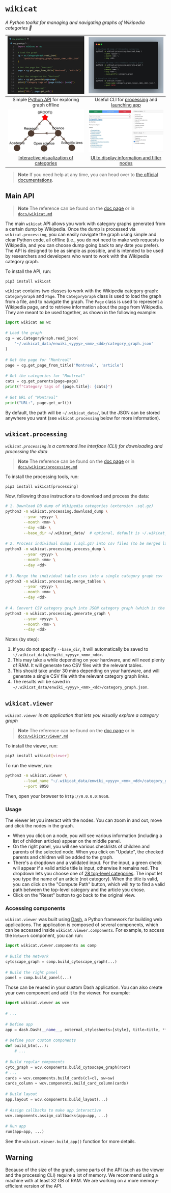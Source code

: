 # `wikicat`

*A Python toolkit for managing and navigating graphs of Wikipedia categories 🔖*

| ![API Sample](assets/api.jpg) | ![CLI Sample](assets/cli.jpg) |
|:---:|:---:|
| Simple [Python API](#main-api) for exploring graph offline | Useful CLI for [processing](#wikicatprocessing) and [launching app](#wikicatviewer) |
| ![Interactive network](assets/interactive_network.jpg) | ![panels in the user interface](assets/ui.jpg) |
| [Interactive visualization of categories](#wikicatviewer) | [UI to display information and filter nodes](#usage) |

> **Note** If you need help at any time, you can head over to [the official documentations](https://xhluca.github.io/wikicat/).

## Main API

> **Note** The reference can be found on the [doc page](https://xhluca.github.io/wikicat/wikicat) or in [`docs/wikicat.md`](docs/wikicat.md)

The main `wikicat` API allows you work with category graphs generated from a certain dump by Wikipedia. Once the dump is processed via `wikicat.processing`, you can easily navigate the graph using simple and clear Python code, all offline (i.e., you do not need to make web requests to Wikipedia, and you can choose dump going back to any date you prefer). The API is designed to be as simple as possible, and is intended to be used by researchers and developers who want to work with the Wikipedia category graph.

To install the API, run:

```
pip3 install wikicat
```

`wikicat` contains two classes to work with the Wikipedia category graph: `CategoryGraph` and `Page`. The `CategoryGraph` class is used to load the graph from a file, and to navigate the graph. The `Page` class is used to represent a Wikipedia page, and to retrieve information about the page from Wikipedia. They are meant to be used together, as shown in the following example:

```python
import wikicat as wc

# Load the graph
cg = wc.CategoryGraph.read_json(
    '~/.wikicat_data/enwiki_<yyyy>_<mm>_<dd>/category_graph.json'
)

# Get the page for "Montreal"
page = cg.get_page_from_title('Montreal', 'article')

# Get the categories for "Montreal"
cats = cg.get_parents(page=page)
print(f"Category tags of {page.title}: {cats}")

# Get URL of "Montreal"
print("URL:", page.get_url())
```

By default, the path will be `~/.wikicat_data/`, but the JSON can be stored anywhere you want (see `wikicat.processing` below for more information).


## `wikicat.processing`

*`wikicat.processing` is a command line interface (CLI) for downloading and processing the data*

> **Note** The reference can be found on the [doc page](https://xhluca.github.io/wikicat/wikicat/processing) or in [`docs/wikicat/processing.md`](docs/wikicat/processing.md)

To install the processing tools, run:

```
pip3 install wikicat[processing]
```

Now, following those instructions to download and process the data:

```bash
# 1. Download DB dump of Wikipedia categories (extension .sql.gz)
python3 -m wikicat.processing.download_dump \
        --year <yyyy> \
        --month <mm> \
        --day <dd> \
        --base_dir ~/.wikicat_data/  # optional, default is ~/.wikicat_data/

# 2. Process individual dumps (.sql.gz) into csv files (to be merged later)
python3 -m wikicat.processing.process_dump \
        --year <yyyy> \
        --month <mm> \
        --day <dd>

# 3. Merge the individual table csvs into a single category graph csv
python3 -m wikicat.processing.merge_tables \
        --year <yyyy> \
        --month <mm> \
        --day <dd>

# 4. Convert CSV category graph into JSON category graph (which is the final output)
python3 -m wikicat.processing.generate_graph \
        --year <yyyy> \
        --month <mm> \
        --day <dd>
```

Notes (by step):
1. If you do not specify `--base_dir`, it will automatically be saved to `~/.wikicat_data/enwiki_<yyyy>_<mm>_<dd>`. 
2. This may take a while depending on your hardware, and will need plenty of RAM. It will generate two CSV files with the relevant tables.
3. This should take under 30 mins depending on your hardware, and will generate a single CSV file with the relevant category graph links.
4. The results will be saved in `~/.wikicat_data/enwiki_<yyyy>_<mm>_<dd>/category_graph.json`.


## `wikicat.viewer`

*`wikicat.viewer` is an application that lets you visually explore a category graph*

> **Note** The reference can be found on the [doc page](https://xhluca.github.io/wikicat/wikicat/viewer) or in [`docs/wikicat/viewer.md`](docs/wikicat/viewer.md)

To install the viewer, run:

```bash
pip3 install wikicat[viewer]
```

To run the viewer, run:

```bash
python3 -m wikicat.viewer \
        --load_name "~/.wikicat_data/enwiki_<yyyy>_<mm>_<dd>/category_graph.json" \
        --port 8050
```

Then, open your browser to `http://0.0.0.0:8050`.

### Usage

The viewer let you interact with the nodes. You can zoom in and out, move and click the nodes in the graph.
- When you click on a node, you will see various information (including a list of children articles) appear on the middle panel. 
- On the right panel, you will see various checklists of children and parents of the selected node. When you click on "Update", the checked parents and children will be added to the graph.
- There's a dropdown and a validated input. For the input, a green check will appear if a valid article title is input, otherwise it remains red. The dropdown lets you choose one of [28 top-level categories](https://en.wikipedia.org/wiki/Wikipedia:Contents/Categories). The input let you type the name of an article (not category). When the title is valid, you can click on the "Compute Path" button, which will *try* to find a valid path between the top-level category and the article you chose.
- Click on the "Reset" button to go back to the original view.

### Accessing components

`wikicat.viewer` was built using [Dash](https://dash.plotly.com/), a Python framework for building web applications. The application is composed of several components, which can be accessed inside `wikicat.viewer.components`. For example, to access the `Network` component, you can run:

```python
import wikicat.viewer.components as comp

# Build the network
cytoscape_graph = comp.build_cytoscape_graph(...)

# Build the right panel
panel = comp.build_panel(...)
```

Those can be reused in your custom Dash application. You can also create your own component and add it to the viewer. For example:

```python
import wikicat.viewer as wcv

# ...

# Define app
app = dash.Dash(__name__, external_stylesheets=[style], title=title, **kwargs)

# Define your custom components
def build_btn(...):
    # ...

# Build regular components
cyto_graph = wcv.components.build_cytoscape_graph(root)
# ...
cards = wcv.components.build_cards(cl=cl, sw=sw)
cards_column = wcv.components.build_card_column(cards)

# Build layout
app.layout = wcv.components.build_layout(...)

# Assign callbacks to make app interactive
wcv.components.assign_callbacks(app=app, ...)

# Run app
run(app=app, ...)
```

See the `wikicat.viewer.build_app()` function for more details.

## Warning

Because of the size of the graph, some parts of the API (such as the viewer and the processing CLI) require a lot of memory. We recommend using a machine with at least 32 GB of RAM. We are working on a more memory-efficient version of the API.
